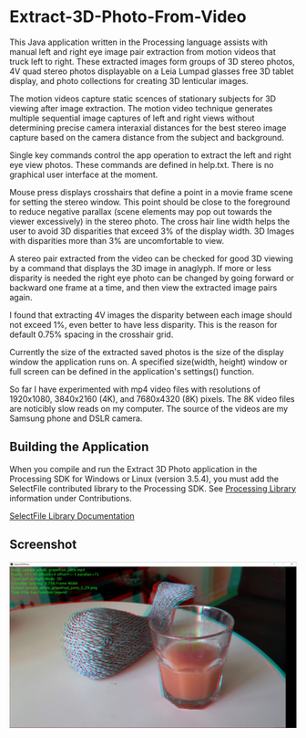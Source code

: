 # Extract-3D-Photo-From-Video
This Java application written in the Processing language assists with manual left and right eye image pair extraction from motion videos that truck left to right. These extracted images form groups of 3D stereo photos, 4V quad stereo photos displayable on a Leia Lumpad glasses free 3D tablet display, and photo collections for creating 3D lenticular images. 

The motion videos capture static scences of stationary subjects for 3D viewing after image extraction. The motion video technique generates multiple sequential image captures of left and right views without determining precise camera interaxial distances for the best stereo image capture based on the camera distance from the subject and background.
 
Single key commands control the app operation to extract the left and right eye view photos. These commands are defined in help.txt. There is no graphical user interface at the moment.

Mouse press displays crosshairs that define a point in a movie frame scene for setting the stereo window. This point should be close to the foreground to reduce negative parallax (scene elements may pop out towards the viewer excessively) in the stereo photo. The cross hair line width helps the user to avoid 3D disparities that exceed 3% of the display width. 3D Images with disparities more than 3% are uncomfortable to view.

A stereo pair extracted from the video can be checked for good 3D viewing by a command that displays the 3D image in anaglyph. If more or less disparity is needed the right eye photo can be changed by going forward or backward one frame at a time, and then view the extracted image pairs again. 

I found that extracting 4V images the disparity between each image should not exceed 1%, even better to have less disparity. This is the reason for default 0.75% spacing in the crosshair grid.

Currently the size of the extracted saved photos is the size of the display window the application runs on. A specified size(width, height) window or full screen can be defined in the application's settings() function.

So far I have experimented with mp4 video files with resolutions of 1920x1080, 3840x2160 (4K), and 7680x4320 (8K) pixels. The 8K video files are noticibly slow reads on my computer. The source of the videos are my Samsung phone and DSLR camera.

## Building the Application
When you compile and run the Extract 3D Photo application in the Processing SDK for Windows or Linux (version 3.5.4), you must add the SelectFile contributed library to the Processing SDK. See [Processing Library](https://processing.org/reference/libraries/) information under Contributions.

[SelectFile Library Documentation](https://andrusiv.com/android-select-file/)

## Screenshot

![Analog screenshot](screenshots/screenshot_anaglyph.jpg)

